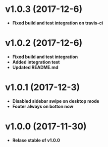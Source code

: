 # v1.0.3 (2017-12-6)

* **Fixed build and test integration on travis-ci**

# v1.0.2 (2017-12-6)

* **Fixed build and test integration**
* **Added integration test**
* **Updated README.md**

# v1.0.1 (2017-12-3)

* **Disabled sidebar swipe on desktop mode**
* **Footer always on botton now**

# v1.0.0 (2017-11-30)

* **Relase stable of v1.0.0**